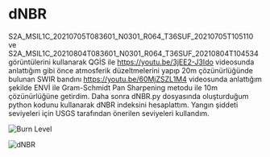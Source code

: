 # dNBR
S2A_MSIL1C_20210705T083601_N0301_R064_T36SUF_20210705T105110 ve S2A_MSIL1C_20210804T083601_N0301_R064_T36SUF_20210804T104534 görüntülerini kullanarak QGİS ile https://youtu.be/3jEE2-J3Ido videosunda anlattığım gibi önce atmosferik düzeltmelerini yapıp 20m çözünürlüğünde bulunan SWIR bandını https://youtu.be/60MjZSZL1M4 videosunda anlattığım şekilde ENVİ ile Gram-Schmidt Pan Sharpening metodu ile 10m çözünürlüğüne getirdim. Daha sonra dNBR.py dosyasında oluşturduğum python kodunu kullanarak dNBR indeksini hesaplattım. Yangın şiddeti seviyeleri için USGS tarafından önerilen seviyeleri kullandım.


![Burn Level](https://user-images.githubusercontent.com/65896123/129187636-e77a4a9a-6928-41e1-a702-31733d34ea0f.PNG)


![dNBR](https://user-images.githubusercontent.com/65896123/129187668-c26b3bf7-5c0a-48c9-87ff-35711e364318.png)
